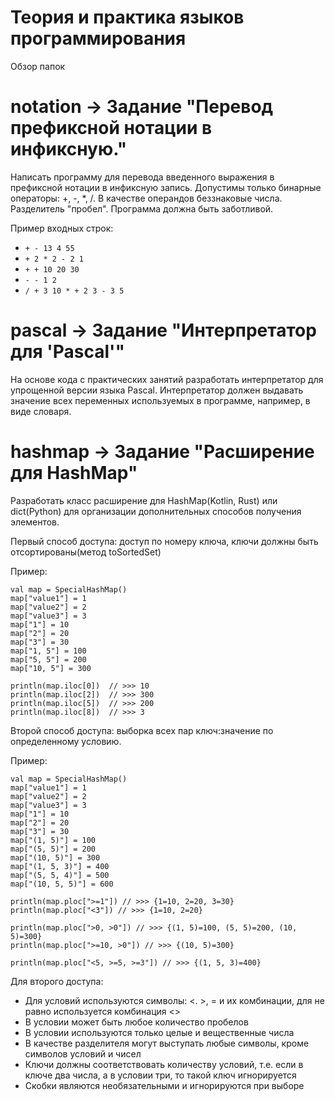 # Теория и практика языков программирования 

Обзор папок

# notation -> Задание "Перевод префиксной нотации в инфиксную."

Написать программу для перевода введенного выражения в префиксной нотации в инфиксную запись.
Допустимы только бинарные операторы: +, -, *, /. В качестве операндов беззнаковые числа. Разделитель "пробел".
Программа должна быть заботливой.

Пример входных строк:

* `+ - 13 4 55`    
* `+ 2 * 2 - 2 1`  
* `+ + 10 20 30`    
* `- - 1 2`   
* `/ + 3 10 * + 2 3 - 3 5`

# pascal -> Задание "Интерпретатор для 'Pascal'"

На основе кода с практических занятий разработать интерпретатор для упрощенной версии языка Pascal.
Интерпретатор должен выдавать значение всех переменных используемых в программе, например, в виде словаря. 

# hashmap -> Задание "Расширение для HashMap"

Разработать класс расширение для HashMap(Kotlin, Rust) или dict(Python)  для организации дополнительных способов получения элементов.

Первый способ доступа: доступ по номеру ключа, ключи должны быть отсортированы(метод toSortedSet)

Пример:
```
val map = SpecialHashMap()
map["value1"] = 1
map["value2"] = 2
map["value3"] = 3
map["1"] = 10
map["2"] = 20
map["3"] = 30
map["1, 5"] = 100
map["5, 5"] = 200
map["10, 5"] = 300

println(map.iloc[0])  // >>> 10
println(map.iloc[2])  // >>> 300
println(map.iloc[5])  // >>> 200
println(map.iloc[8])  // >>> 3
```

Второй способ доступа:  выборка всех пар ключ:значение по определенному условию.

Пример:
```
val map = SpecialHashMap()
map["value1"] = 1
map["value2"] = 2
map["value3"] = 3
map["1"] = 10
map["2"] = 20
map["3"] = 30
map["(1, 5)"] = 100
map["(5, 5)"] = 200
map["(10, 5)"] = 300
map["(1, 5, 3)"] = 400
map["(5, 5, 4)"] = 500
map["(10, 5, 5)"] = 600

println(map.ploc[">=1"]) // >>> {1=10, 2=20, 3=30}
println(map.ploc["<3"]) // >>> {1=10, 2=20}

println(map.ploc[">0, >0"]) // >>> {(1, 5)=100, (5, 5)=200, (10, 5)=300}
println(map.ploc[">=10, >0"]) // >>> {(10, 5)=300}

println(map.ploc["<5, >=5, >=3"]) // >>> {(1, 5, 3)=400}
```

Для второго доступа:

* ​Для условий используются символы: <. >, = и их комбинации, для не равно используется комбинация <>
* В условии может быть любое количество пробелов
* В условии используются только целые и вещественные числа
* В качестве разделителя могут выступать любые символы, кроме символов условий и чисел
* Ключи должны соответствовать количеству условий, т.е. если в ключе два числа, а в условии три, то такой ключ игнорируется
* Скобки являются необязательными и игнорируются при выборе

